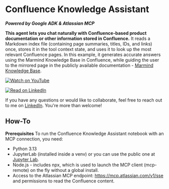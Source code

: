 # Confluence Knowledge Assistant
_**Powered by Google ADK & Atlassian MCP**_

**This agent lets you chat naturally with Confluence-based product documentation or other information stored in Confluence.** It reads a Markdown index file (containing page summaries, titles, IDs, and links) once, stores it in the tool context state, and uses it to look up the most relevant Confluence pages. In this example, it generates accurate answers using the Marmind Knowledge Base in Confluence, while guiding the user to the mirrored page in the publicly available documentation - [Marmind Knowledge Base](https://knowledgebase.marmind.com/kb/).

[![Watch on YouTube](https://img.shields.io/badge/Watch%20on-YouTube-red?logo=youtube&style=for-the-badge)](https://youtu.be/40ni6oilunQ) 

[![Read on LinkedIn](https://img.shields.io/badge/Article-RAG%20vs%20MCP-blue?logo=linkedin&logoColor=white)](https://www.linkedin.com/pulse/another-rag-vs-mcp-article-jenya-stoeva-tpxhf)

If you have any questions or would like to collaborate, feel free to reach out to me on [LinkedIn](https://www.linkedin.com/in/jenya-stoeva-60477249/). You're more than welcome!

## How-To

**Prerequisites**
To run the Confluence Knowledge Assistant notebook with an MCP connection, you need:

* Python 3.13
* JupyterLab (installed inside a venv) or you can use the public one at [Jupyter Lab](https://jupyter.org/try-jupyter/lab/).
* Node.js - includes npx, which is used to launch the MCP client (mcp-remote) on the fly without a global install.
* Access to the Atlassian MCP endpoint: https://mcp.atlassian.com/v1/sse and permissions to read the Confluence content.



